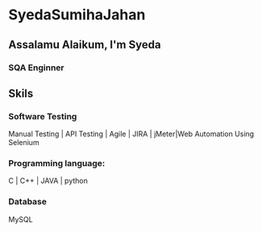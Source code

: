# SyedaSumihaJahan
## Assalamu Alaikum, I'm Syeda 
### SQA Enginner 

## Skils
### Software Testing
Manual Testing | API Testing | Agile | JIRA | jMeter|Web Automation Using Selenium
### Programming language:
C | C++ | JAVA | python
### Database
MySQL
